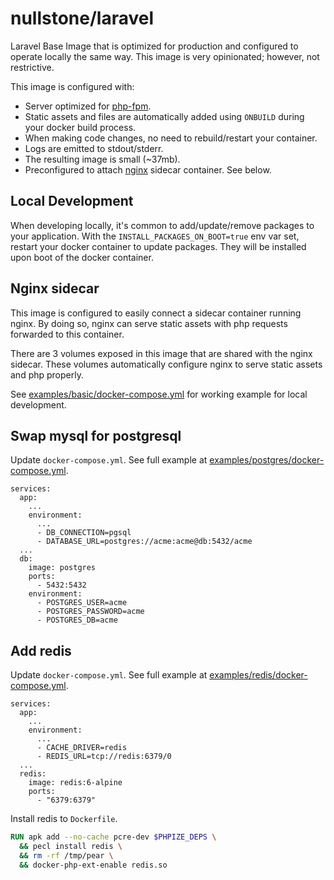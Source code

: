 # nullstone/laravel

Laravel Base Image that is optimized for production and configured to operate locally the same way.
This image is very opinionated; however, not restrictive.

This image is configured with:
- Server optimized for [php-fpm](https://php-fpm.org/).
- Static assets and files are automatically added using `ONBUILD` during your docker build process.
- When making code changes, no need to rebuild/restart your container.
- Logs are emitted to stdout/stderr.
- The resulting image is small (~37mb).
- Preconfigured to attach [nginx](https://www.nginx.com/) sidecar container. See below.

## Local Development

When developing locally, it's common to add/update/remove packages to your application.
With the `INSTALL_PACKAGES_ON_BOOT=true` env var set, restart your docker container to update packages. 
They will be installed upon boot of the docker container.

## Nginx sidecar

This image is configured to easily connect a sidecar container running nginx.
By doing so, nginx can serve static assets with php requests forwarded to this container.

There are 3 volumes exposed in this image that are shared with the nginx sidecar.
These volumes automatically configure nginx to serve static assets and php properly.

See [examples/basic/docker-compose.yml](examples/basic/docker-compose.yml) for working example for local development.

## Swap mysql for postgresql

Update `docker-compose.yml`. See full example at [examples/postgres/docker-compose.yml](examples/postgres/docker-compose.yml).
```
services:
  app:
    ...
    environment:
      ...
      - DB_CONNECTION=pgsql
      - DATABASE_URL=postgres://acme:acme@db:5432/acme
  ...
  db:
    image: postgres
    ports:
      - 5432:5432
    environment:
      - POSTGRES_USER=acme
      - POSTGRES_PASSWORD=acme
      - POSTGRES_DB=acme
```


## Add redis

Update `docker-compose.yml`. See full example at [examples/redis/docker-compose.yml](examples/redis/docker-compose.yml).
```
services:
  app:
    ...
    environment:
      ...
      - CACHE_DRIVER=redis
      - REDIS_URL=tcp://redis:6379/0
  ...
  redis:
    image: redis:6-alpine
    ports:
      - "6379:6379"
```

Install redis to `Dockerfile`.
```dockerfile
RUN apk add --no-cache pcre-dev $PHPIZE_DEPS \
  && pecl install redis \
  && rm -rf /tmp/pear \
  && docker-php-ext-enable redis.so
```

